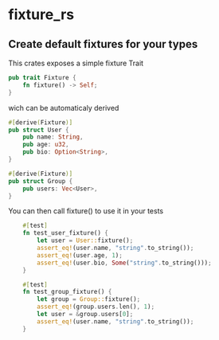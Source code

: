 # fixture_rs

## Create default fixtures for your types

This crates exposes a simple fixture Trait

```rust
pub trait Fixture {
    fn fixture() -> Self;
}
```

wich can be automaticaly derived

```rust
#[derive(Fixture)]
pub struct User {
    pub name: String,
    pub age: u32,
    pub bio: Option<String>,
}

#[derive(Fixture)]
pub struct Group {
    pub users: Vec<User>,
}
```

You can then call fixture() to use it in your tests

```rust
    #[test]
    fn test_user_fixture() {
        let user = User::fixture();
        assert_eq!(user.name, "string".to_string());
        assert_eq!(user.age, 1);
        assert_eq!(user.bio, Some("string".to_string()));
    }

    #[test]
    fn test_group_fixture() {
        let group = Group::fixture();
        assert_eq!(group.users.len(), 1);
        let user = &group.users[0];
        assert_eq!(user.name, "string".to_string());
    }

```

